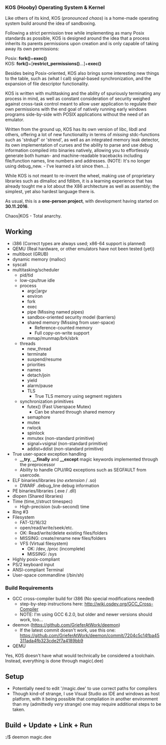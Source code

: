 
### <b>KOS (Hooby) Operating System & Kernel</b> ###

Like others of its kind, KOS (<i>pronounced chaos</i>) is a home-made operating system build around the idea of sandboxing.

Following a strict permission tree while implementing as many Posix standards as possible, KOS is designed around the idea that a process inherits its parents permissions upon creation and is only capable of taking away its own permissions:

Posix: <b>fork()</b>+<b>exec()</b><br>
KOS:   <b>fork()</b>+[<b>restrict_permissions()</b>...]+<b>exec()</b>

Besides being Posix-oriented, KOS also brings some interesting new things to the table, such as (what I call) signal-based synchronization, and the expansion of file descriptor functionality.

KOS is written with multitasking and the ability of spuriously terminating any process in mind, as well as constant consideration of security weighed against cross-task control meant to allow user application to regulate their own permissions with the end goal of natively running early windows programs side-by-side with POSIX applications without the need of an emulator.

Written from the ground up, KOS has its own version of libc, libdl and others, offering a lot of new functionality in terms of <i>missing</i> stdc-functions such as 'strdupf' or 'strend', as well as an integrated memory leak detector, its own implementation of curses and the ability to parse and use debug information compiled into binaries natively, allowing you to effortlessly generate both human- and machine-readable tracebacks including file/function names, line numbers and addresses. (NOTE: It's no longer using debug_new. - I've learned a lot since then...).

While KOS is not meant to re-invent the wheel, making use of proprietary libraries such as dlmalloc and fdlibm, it is a learning experience that has already tought me a lot about the X86 architecture as well as assembly; the simplest, yet also hardest language there is.

As usual, this is a <b>one-person project</b>, with development having started on <b>30.11.2016</b>.

Chaos|KOS - Total anarchy.

## Working ##
 - i386 (Correct types are always used; x86-64 support is planned)
 - QEMU (Real hardware, or other emulators have not been tested (yet))
 - multiboot (GRUB)
 - dynamic memory (malloc)
 - syscall
 - multitasking/scheduler
   - pid/tid
   - low-cpu/true idle
   - process
     - argc|argv
     - environ
     - fork
     - exec
     - pipe (Missing named pipes)
     - sandbox-oriented security model (barriers)
     - shared memory (Missing from user-space)
       - Reference-counted memory
       - Full copy-on-write support
     - mmap/munmap/brk/sbrk
   - threads
     - new_thread
     - terminate
     - suspend/resume
     - priorities
     - names
     - detach/join
     - yield
     - alarm/pause
     - TLS
       - True TLS memory using segment registers
   - synchronization primitives
     - futex() (Fast Userspace Mutex)
       - Can be shared through shared memory
     - semaphore
     - mutex
     - rwlock
     - spinlock
     - mmutex (non-standard primitive)
     - signal+vsignal (non-standard primitive)
     - addist+ddist (non-standard primitive)
 - True user-space exception handling
   - <b>__try</b>, <b>__finally</b> and <b>__except</b> magic keywords implemented through the preprocessor
   - Ability to handle CPU/IRQ exceptions such as SEGFAULT from usercode.
 - ELF binaries/libraries (<i>no extension</i> / .so)
   - DWARF .debug_line debug information
 - PE binaries/libraries (.exe / .dll)
 - dlopen (Shared libraries)
 - Time (time_t/struct timespec)
   - High-precision (sub-second) time
 - Ring #3
 - Filesystem
   - FAT-12/16/32
   - open/read/write/seek/etc.
   - OK:      Read/write/delete existing files/folders
   - MISSING: create/rename new files/folders
   - VFS (Virtual filesystem)
     - OK:      /dev, /proc (incomplete)
     - MISSING: /sys
 - Highly posix-compliant
 - PS/2 keyboard input
 - ANSI-compliant Terminal
 - User-space commandline (/bin/sh)





### Build Requirements ###
 - GCC cross-compiler build for i386 (No special modifications needed)
   - step-by-step instructions here: http://wiki.osdev.org/GCC_Cross-Compiler
   - NOTE: I'm using GCC 6.2.0, but older and newer versions should work, too...
 - deemon (https://github.com/GrieferAtWork/deemon)
   - If the latest commit doesn't work, use this one:<br>
     https://github.com/GrieferAtWork/deemon/commit/7204c5c14fba45311ada4fb323cde2f7a4189bb9
 - QEMU

Yes, KOS doesn't have what would technically be considered a toolchain. Instead, everything is done through magic(.dee)

## Setup ##
 - Potentially need to edit '/magic.dee' to use correct paths for compilers
 - Though kind-of strange, I use Visual Studio as IDE and windows as host platform, with it being possible that compilation in another environment than my (admittedly _very_ strange) one may require additional steps to be taken.

## Build + Update + Link + Run ##
:/$ deemon magic.dee





